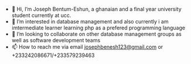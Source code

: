 - 👋 Hi, I’m Joseph Bentum-Eshun, a ghanaian and a final year university student currently at ucc.
- 👀 I’m interested in database management and also currently i am imtermediate learner learning php as a prefered programming language
- 💞️ I’m looking to collaborate on other database management groups as well as software development teams
- 📫 How to reach me via email josephbenesh123@gmail.com or +233242086671/+233579239463
<!---
JAYWESLEY-BE/JAYWESLEY-BE is a ✨ special ✨ repository because its `README.md` (this file) appears on your GitHub profile.
You can click the Preview link to take a look at your changes.
--->
